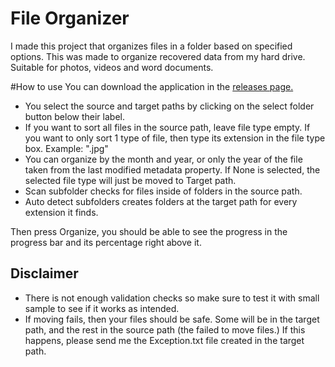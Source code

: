 # File Organizer
I made this project that organizes files in a folder based on specified options.
This was made to organize recovered data from my hard drive. Suitable for photos, videos and word documents.

#How to use
You can download the application in the [releases page.](https://github.com/hegde-atri/FileOrganizer/releases)

- You select the source and target paths by clicking on the select folder button below their label.
- If you want to sort all files in the source path, leave file type empty. If you want to only sort 1 type of file, then type its extension in the file type box. Example: ".jpg"
- You can organize by the month and year, or only the year of the file taken from the last modified metadata property. If None is selected, the selected file type will just be moved to Target path.
- Scan subfolder checks for files inside of folders in the source path.
- Auto detect subfolders creates folders at the target path for every extension it finds.

Then press Organize, you should be able to see the progress in the progress bar and its percentage right above it.

## Disclaimer
- There is not enough validation checks so make sure to test it with small sample to see if it works as intended.
- If moving fails, then your files should be safe. Some will be in the target path, and the rest in the source path (the failed  to move files.)
If this happens, please send me the Exception.txt file created in the target path.

